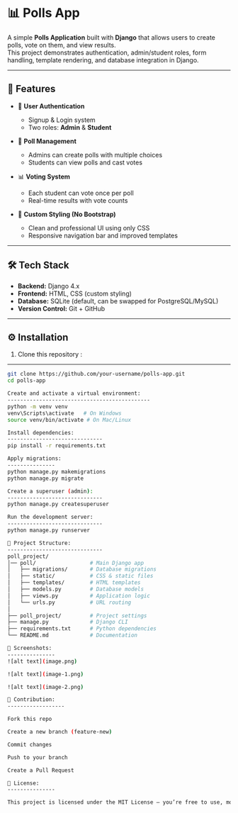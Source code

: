 # 📊 Polls App  

A simple **Polls Application** built with **Django** that allows users to create polls, vote on them, and view results.  
This project demonstrates authentication, admin/student roles, form handling, template rendering, and database integration in Django.  

---

## 🚀 Features  

- 🔐 **User Authentication**  
  - Signup & Login system  
  - Two roles: **Admin** & **Student**  

- 📝 **Poll Management**  
  - Admins can create polls with multiple choices  
  - Students can view polls and cast votes  

- 📊 **Voting System**  
  - Each student can vote once per poll  
  - Real-time results with vote counts  

- 🎨 **Custom Styling (No Bootstrap)**  
  - Clean and professional UI using only CSS  
  - Responsive navigation bar and improved templates  

---

## 🛠 Tech Stack  

- **Backend:** Django 4.x  
- **Frontend:** HTML, CSS (custom styling)  
- **Database:** SQLite (default, can be swapped for PostgreSQL/MySQL)  
- **Version Control:** Git + GitHub  

---

## ⚙️ Installation  

1. Clone this repository :
--------------------------------------------- 
   ```bash
   git clone https://github.com/your-username/polls-app.git
   cd polls-app

Create and activate a virtual environment:
---------------------------------------------
python -m venv venv
venv\Scripts\activate   # On Windows
source venv/bin/activate # On Mac/Linux

Install dependencies:
------------------------------
pip install -r requirements.txt

Apply migrations:
---------------
python manage.py makemigrations
python manage.py migrate

Create a superuser (admin):
------------------------------
python manage.py createsuperuser

Run the development server:
------------------------------
python manage.py runserver

📂 Project Structure:
------------------------------
poll_project/
│── poll/                 # Main Django app
│   ├── migrations/       # Database migrations
│   ├── static/           # CSS & static files
│   ├── templates/        # HTML templates
│   ├── models.py         # Database models
│   ├── views.py          # Application logic
│   └── urls.py           # URL routing
│
├── poll_project/         # Project settings
├── manage.py             # Django CLI
├── requirements.txt      # Python dependencies
└── README.md             # Documentation

📸 Screenshots:
---------------
![alt text](image.png)

![alt text](image-1.png)

![alt text](image-2.png)

🤝 Contribution:
------------------

Fork this repo

Create a new branch (feature-new)

Commit changes

Push to your branch

Create a Pull Request

📜 License:
---------------

This project is licensed under the MIT License – you’re free to use, modify, and distribute it.